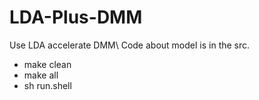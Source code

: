 # LDA-Plus-DMM
Use LDA accelerate DMM\\
Code about model is in the src.

- make clean
- make all
- sh run.shell
